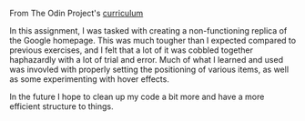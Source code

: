 From The Odin Project's [curriculum](http://www.theodinproject.com/courses/web-development-101/lessons/html-css)

In this assignment, I was tasked with creating a non-functioning replica of the Google homepage. This was much tougher than I expected compared to previous exercises, and I felt that a lot of it was cobbled together haphazardly with a lot of trial and error. Much of what I learned and used was invovled with properly setting the positioning of various items, as well as some experimenting with hover effects. 

In the future I hope to clean up my code a bit more and have a more efficient structure to things.